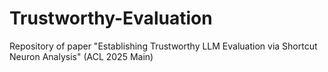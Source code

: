 # Trustworthy-Evaluation
Repository of paper "Establishing Trustworthy LLM Evaluation via Shortcut Neuron Analysis" (ACL 2025 Main)
